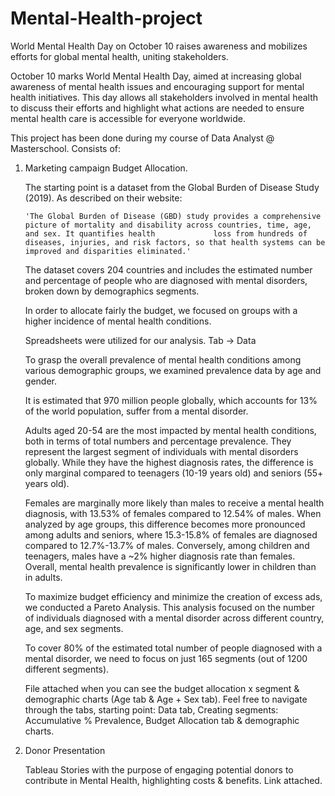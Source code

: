 # Mental-Health-project
World Mental Health Day on October 10 raises awareness and mobilizes efforts for global mental health, uniting stakeholders.

October 10 marks World Mental Health Day, aimed at increasing global awareness of mental health issues and encouraging support for mental health initiatives. This day allows all stakeholders involved in mental health to discuss their efforts and highlight what actions are needed to ensure mental health care is accessible for everyone worldwide.

This project has been done during my course of Data Analyst @ Masterschool.
Consists of: 

  1. Marketing campaign Budget Allocation.

       The starting point is a dataset from the Global Burden of Disease Study (2019). As described on their website:

         'The Global Burden of Disease (GBD) study provides a comprehensive picture of mortality and disability across countries, time, age, and sex. It quantifies health             loss from hundreds of diseases, injuries, and risk factors, so that health systems can be improved and disparities eliminated.'

       The dataset covers 204 countries and includes the estimated number and percentage of people who are diagnosed with mental disorders, broken down by demographics              segments.

       In order to allocate fairly the budget, we focused on groups with a higher incidence of mental health conditions.
      
       Spreadsheets were utilized for our analysis. Tab -> Data

       To grasp the overall prevalence of mental health conditions among various demographic groups, we examined prevalence data by age and gender.

       It is estimated that 970 million people globally, which accounts for 13% of the world population, suffer from a mental disorder.

       Adults aged 20-54 are the most impacted by mental health conditions, both in terms of total numbers and percentage prevalence. They represent the largest segment of          individuals with mental disorders globally. While they have the highest diagnosis rates, the difference is only marginal compared to teenagers (10-19 years old) and          seniors (55+ years old).

       Females are marginally more likely than males to receive a mental health diagnosis, with 13.53% of females compared to 12.54% of males. When analyzed by age groups,          this difference becomes more pronounced among adults and seniors, where 15.3-15.8% of females are diagnosed compared to 12.7%-13.7% of males. Conversely, among               children and teenagers, males have a ~2% higher diagnosis rate than females. Overall, mental health prevalence is significantly lower in children than in adults.

       To maximize budget efficiency and minimize the creation of excess ads, we conducted a Pareto Analysis. This analysis focused on the number of individuals diagnosed           with a mental disorder across different country, age, and sex segments.
     
       To cover 80% of the estimated total number of people diagnosed with a mental disorder, we need to focus on just 165 segments (out of 1200 different segments).

       File attached when you can see the budget allocation x segment & demographic charts (Age tab & Age + Sex tab).
       Feel free to navigate through the tabs, starting point: Data tab, Creating segments: Accumulative % Prevalence, Budget Allocation tab & demographic charts. 

2. Donor Presentation

     Tableau Stories with the purpose of engaging potential donors to contribute in Mental Health, highlighting costs & benefits.
     Link attached.
     
